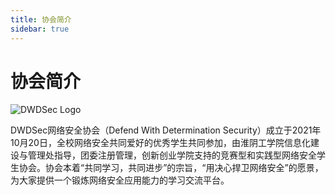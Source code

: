 ```yaml
---
title: 协会简介
sidebar: true
---
```


# 协会简介

<img :src="$withBase('/logos/DWDSEC_LOGO.png')" alt="DWDSec Logo">

DWDSec网络安全协会（Defend With Determination Security）成立于2021年10月20日，全校网络安全共同爱好的优秀学生共同参加，由淮阴工学院信息化建设与管理处指导，团委注册管理，创新创业学院支持的竞赛型和实践型网络安全学生协会。协会本着“共同学习，共同进步”的宗旨，“用决心捍卫网络安全”的愿景，为大家提供一个锻炼网络安全应用能力的学习交流平台。